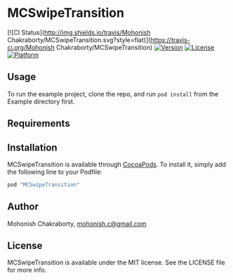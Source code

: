 # MCSwipeTransition

[![CI Status](http://img.shields.io/travis/Mohonish Chakraborty/MCSwipeTransition.svg?style=flat)](https://travis-ci.org/Mohonish Chakraborty/MCSwipeTransition)
[![Version](https://img.shields.io/cocoapods/v/MCSwipeTransition.svg?style=flat)](http://cocoapods.org/pods/MCSwipeTransition)
[![License](https://img.shields.io/cocoapods/l/MCSwipeTransition.svg?style=flat)](http://cocoapods.org/pods/MCSwipeTransition)
[![Platform](https://img.shields.io/cocoapods/p/MCSwipeTransition.svg?style=flat)](http://cocoapods.org/pods/MCSwipeTransition)

## Usage

To run the example project, clone the repo, and run `pod install` from the Example directory first.

## Requirements

## Installation

MCSwipeTransition is available through [CocoaPods](http://cocoapods.org). To install
it, simply add the following line to your Podfile:

```ruby
pod "MCSwipeTransition"
```

## Author

Mohonish Chakraborty, mohonish.c@gmail.com

## License

MCSwipeTransition is available under the MIT license. See the LICENSE file for more info.
